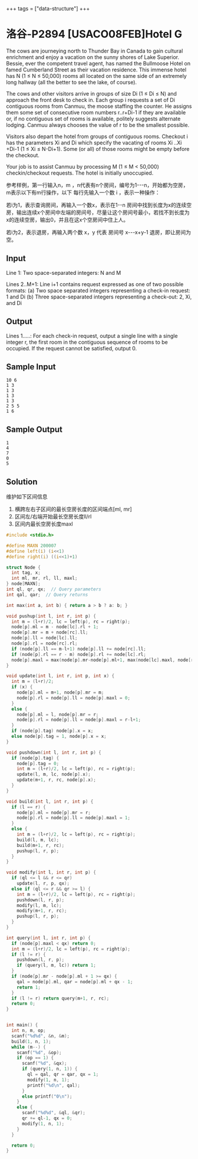 +++
tags = ["data-structure"]
+++

# 洛谷-P2894 [USACO08FEB]Hotel G

The cows are journeying north to Thunder Bay in Canada to gain cultural enrichment and enjoy a vacation on the sunny shores of Lake Superior. Bessie, ever the competent travel agent, has named the Bullmoose Hotel on famed Cumberland Street as their vacation residence. This immense hotel has N (1 ≤ N ≤ 50,000) rooms all located on the same side of an extremely long hallway (all the better to see the lake, of course).

The cows and other visitors arrive in groups of size Di (1 ≤ Di ≤ N) and approach the front desk to check in. Each group i requests a set of Di contiguous rooms from Canmuu, the moose staffing the counter. He assigns them some set of consecutive room numbers r..r+Di-1 if they are available or, if no contiguous set of rooms is available, politely suggests alternate lodging. Canmuu always chooses the value of r to be the smallest possible.

Visitors also depart the hotel from groups of contiguous rooms. Checkout i has the parameters Xi and Di which specify the vacating of rooms Xi ..Xi +Di-1 (1 ≤ Xi ≤ N-Di+1). Some (or all) of those rooms might be empty before the checkout.

Your job is to assist Canmuu by processing M (1 ≤ M < 50,000) checkin/checkout requests. The hotel is initially unoccupied.

参考样例，第一行输入n，m ，n代表有n个房间，编号为1---n，开始都为空房，m表示以下有m行操作，以下 每行先输入一个数 i ，表示一种操作：

若i为1，表示查询房间，再输入一个数x，表示在1--n 房间中找到长度为x的连续空房，输出连续x个房间中左端的房间号，尽量让这个房间号最小，若找不到长度为x的连续空房，输出0，并且在这x个空房间中住上人。

若i为2，表示退房，再输入两个数 x，y 代表 房间号 x---x+y-1 退房，即让房间为空。


## Input

Line 1: Two space-separated integers: N and M

Lines 2..M+1: Line i+1 contains request expressed as one of two possible formats: (a) Two space separated integers representing a check-in request: 1 and Di (b) Three space-separated integers representing a check-out: 2, Xi, and Di

## Output

Lines 1.....: For each check-in request, output a single line with a single integer r, the first room in the contiguous sequence of rooms to be occupied. If the request cannot be satisfied, output 0.

## Sample Input

```
10 6
1 3
1 3
1 3
1 3
2 5 5
1 6
```

## Sample Output

```
1
4
7
0
5
```

## Solution

维护如下区间信息

1. 横跨左右子区间的最长空房长度的区间端点[ml, mr]
2. 区间左/右端开始最长空房长度ll/rl
3. 区间内最长空房长度maxl

```c
#include <stdio.h>

#define MAXN 200007
#define left(i) (i<<1)
#define right(i) ((i<<1)+1)

struct Node {
  int tag, x;
  int ml, mr, rl, ll, maxl;
} node[MAXN];
int ql, qr, qx;  // Query parameters
int qal, qar;  // Query returns

int max(int a, int b) { return a > b ? a: b; }

void pushup(int l, int r, int p) {
  int m = (l+r)/2, lc = left(p), rc = right(p);
  node[p].ml = m - node[lc].rl + 1;
  node[p].mr = m + node[rc].ll;
  node[p].ll = node[lc].ll;
  node[p].rl = node[rc].rl;
  if (node[p].ll == m-l+1) node[p].ll += node[rc].ll;
  if (node[p].rl == r - m) node[p].rl += node[lc].rl;
  node[p].maxl = max(node[p].mr-node[p].ml+1, max(node[lc].maxl, node[rc].maxl));
}

void update(int l, int r, int p, int x) {
  int m = (l+r)/2;
  if (x) {
    node[p].ml = m+1, node[p].mr = m;
    node[p].rl = node[p].ll = node[p].maxl = 0;
  }
  else {
    node[p].ml = l, node[p].mr = r;
    node[p].rl = node[p].ll = node[p].maxl = r-l+1;
  }
  if (node[p].tag) node[p].x = x;
  else node[p].tag = 1, node[p].x = x;
}

void pushdown(int l, int r, int p) {
  if (node[p].tag) {
    node[p].tag = 0;
    int m = (l+r)/2, lc = left(p), rc = right(p);
    update(l, m, lc, node[p].x);
    update(m+1, r, rc, node[p].x);
  }
}

void build(int l, int r, int p) {
  if (l == r) {
    node[p].ml = node[p].mr = r;
    node[p].rl = node[p].ll = node[p].maxl = 1;
  }
  else {
    int m = (l+r)/2, lc = left(p), rc = right(p);
    build(l, m, lc);
    build(m+1, r, rc);
    pushup(l, r, p);
  }
}

void modify(int l, int r, int p) {
  if (ql <= l && r <= qr)
    update(l, r, p, qx);
  else if (ql <= r && qr >= l) {
    int m = (l+r)/2, lc = left(p), rc = right(p);
    pushdown(l, r, p);
    modify(l, m, lc);
    modify(m+1, r, rc);
    pushup(l, r, p);
  }
}

int query(int l, int r, int p) {
  if (node[p].maxl < qx) return 0;
  int m = (l+r)/2, lc = left(p), rc = right(p);
  if (l != r) {
    pushdown(l, r, p);
    if (query(l, m, lc)) return 1;
  }
  if (node[p].mr - node[p].ml + 1 >= qx) {
    qal = node[p].ml, qar = node[p].ml + qx - 1;
    return 1;
  }
  if (l != r) return query(m+1, r, rc);
  return 0;
}


int main() {
  int n, m, op;
  scanf("%d%d", &n, &m);
  build(1, n, 1);
  while (m--) {
    scanf("%d", &op);
    if (op == 1) {
      scanf("%d", &qx);
      if (query(1, n, 1)) {
        ql = qal, qr = qar, qx = 1;
        modify(1, n, 1);
        printf("%d\n", qal);
      }
      else printf("0\n");
    }
    else {
      scanf("%d%d", &ql, &qr);
      qr += ql-1, qx = 0;
      modify(1, n, 1);
    }
  }

  return 0;
}
```
